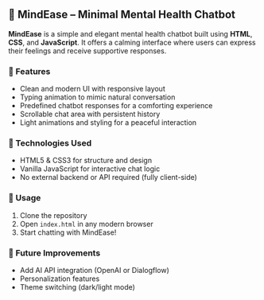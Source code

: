 ## 🧠 MindEase – Minimal Mental Health Chatbot

**MindEase** is a simple and elegant mental health chatbot built using **HTML**, **CSS**, and **JavaScript**. It offers a calming interface where users can express their feelings and receive supportive responses.

### 🌟 Features

* Clean and modern UI with responsive layout
* Typing animation to mimic natural conversation
* Predefined chatbot responses for a comforting experience
* Scrollable chat area with persistent history
* Light animations and styling for a peaceful interaction

### 📁 Technologies Used

* HTML5 & CSS3 for structure and design
* Vanilla JavaScript for interactive chat logic
* No external backend or API required (fully client-side)

### 🚀 Usage

1. Clone the repository
2. Open `index.html` in any modern browser
3. Start chatting with MindEase!

### 📌 Future Improvements

* Add AI API integration (OpenAI or Dialogflow)
* Personalization features
* Theme switching (dark/light mode)

